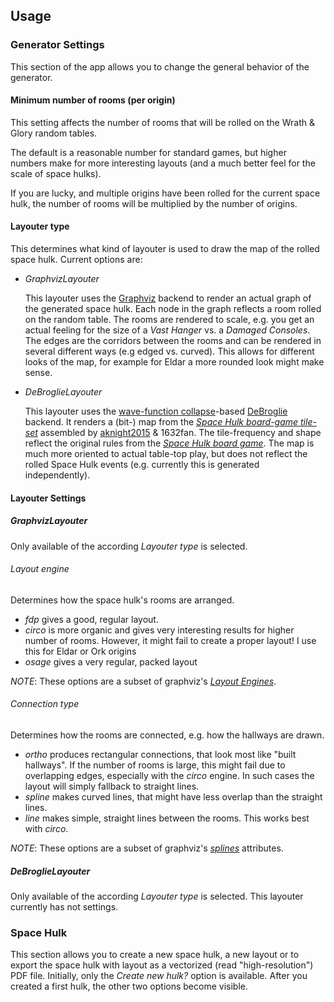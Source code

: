## Usage

### Generator Settings

This section of the app allows you to change the general behavior of the generator.

#### Minimum number of rooms (per origin)

This setting affects the number of rooms that will be rolled on the Wrath & Glory random tables.

The default is a reasonable number for standard games, but higher numbers make for more interesting layouts (and a much
better feel for the scale of space hulks).

If you are lucky, and multiple origins have been rolled for the current space hulk, the number of rooms will be
multiplied by the number of origins.

#### Layouter type

This determines what kind of layouter is used to draw the map of the rolled space hulk. Current options are:

- _GraphvizLayouter_
  
  This layouter uses the [Graphviz](https://graphviz.org) backend to render an actual graph of the
  generated space hulk. Each node in the graph reflects a room rolled on the random table. The rooms are rendered to
  scale, e.g. you get an actual feeling for the size of a _Vast Hanger_ vs. a _Damaged Consoles_.
  The edges are the corridors between the rooms and can be rendered in several different ways (e.g edged vs. curved).
  This allows for different looks of the map, for example for Eldar a more rounded look might make sense.

- _DeBroglieLayouter_

  This layouter uses the [wave-function collapse](https://github.com/mxgmn/WaveFunctionCollapse)-based
  [DeBroglie](https://github.com/BorisTheBrave/DeBroglie) backend. It renders a (bit-) map from the
  [_Space Hulk board-game tile-set_](https://imgur.com/gallery/k0AsAC8) assembled by
  [aknight2015](https://github.com/aknight2015) & 1632fan. The tile-frequency and shape reflect the original rules from
  the [_Space Hulk board game_](https://en.wikipedia.org/wiki/Space_Hulk). The map is much more oriented to actual
  table-top play, but does not reflect the rolled Space Hulk events (e.g. currently this is generated independently).

#### Layouter Settings

##### GraphvizLayouter

Only available of the according _Layouter type_ is selected.

###### Layout engine

Determines how the space hulk's rooms are arranged.

- _fdp_ gives a good, regular layout.
- _circo_ is more organic and gives very interesting results for higher number of rooms. However, it might fail to
  create a proper layout! I use this for Eldar or Ork origins
- _osage_ gives a very regular, packed layout

_NOTE_: These options are a subset of graphviz's [_Layout Engines_](https://graphviz.org/docs/layouts).

###### Connection type

Determines how the rooms are connected, e.g. how the hallways are drawn.

- _ortho_ produces rectangular connections, that look most like "built hallways". If the number of rooms is large,
  this might fail due to overlapping edges, especially with the _circo_ engine. In such cases the layout will simply
  fallback to straight lines.
- _spline_ makes curved lines, that might have less overlap than the straight lines.
- _line_ makes simple, straight lines between the rooms. This works best with _circo_.

_NOTE_: These options are a subset of graphviz's [_splines_](https://graphviz.org/docs/attrs/splines) attributes.

##### DeBroglieLayouter

Only available of the according _Layouter type_ is selected. This layouter currently has not settings.

### Space Hulk

This section allows you to create a new space hulk, a new layout or to export the space hulk with layout as a vectorized
(read "high-resolution") PDF file. Initially, only the _Create new hulk?_ option is available. After you created a first
hulk, the other two options become visible.
